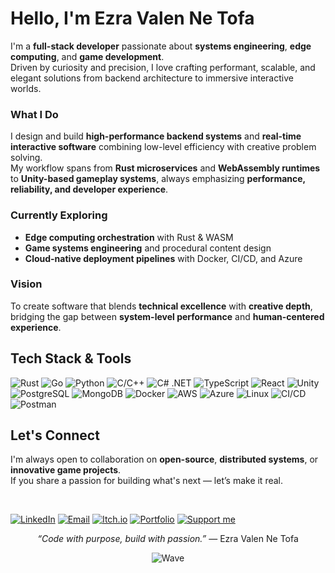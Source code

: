 <div align="left">

# Hello, I'm Ezra Valen Ne Tofa

I'm a **full-stack developer** passionate about **systems engineering**, **edge computing**, and **game development**.  
Driven by curiosity and precision, I love crafting performant, scalable, and elegant solutions from backend architecture to immersive interactive worlds.

</div>


### What I Do
I design and build **high-performance backend systems** and **real-time interactive software** combining low-level efficiency with creative problem solving.  
My workflow spans from **Rust microservices** and **WebAssembly runtimes** to **Unity-based gameplay systems**, always emphasizing **performance, reliability, and developer experience**.

### Currently Exploring
- **Edge computing orchestration** with Rust & WASM  
- **Game systems engineering** and procedural content design  
- **Cloud-native deployment pipelines** with Docker, CI/CD, and Azure  

### Vision
To create software that blends **technical excellence** with **creative depth**,  
bridging the gap between **system-level performance** and **human-centered experience**.

</div>



## Tech Stack & Tools

<p align="left">
  <img src="https://img.shields.io/badge/Rust-000000?style=for-the-badge&logo=rust&logoColor=white" alt="Rust"/>
  <img src="https://img.shields.io/badge/Go-00ADD8?style=for-the-badge&logo=go&logoColor=white" alt="Go"/>
  <img src="https://img.shields.io/badge/Python-3776AB?style=for-the-badge&logo=python&logoColor=white" alt="Python"/>
  <img src="https://img.shields.io/badge/C/C++-00599C?style=for-the-badge&logo=c&logoColor=white" alt="C/C++"/>
  <img src="https://img.shields.io/badge/C%23_.NET-512BD4?style=for-the-badge&logo=dotnet&logoColor=white" alt="C# .NET"/>
  <img src="https://img.shields.io/badge/TypeScript-007ACC?style=for-the-badge&logo=typescript&logoColor=white" alt="TypeScript"/>
  <img src="https://img.shields.io/badge/React-20232A?style=for-the-badge&logo=react&logoColor=61DAFB" alt="React"/>
  <img src="https://img.shields.io/badge/Unity-100000?style=for-the-badge&logo=unity&logoColor=white" alt="Unity"/>
  <img src="https://img.shields.io/badge/PostgreSQL-316192?style=for-the-badge&logo=postgresql&logoColor=white" alt="PostgreSQL"/>
  <img src="https://img.shields.io/badge/MongoDB-4EA94B?style=for-the-badge&logo=mongodb&logoColor=white" alt="MongoDB"/>
  <img src="https://img.shields.io/badge/Docker-2496ED?style=for-the-badge&logo=docker&logoColor=white" alt="Docker"/>
  <img src="https://img.shields.io/badge/AWS-232F3E?style=for-the-badge&logo=amazon-aws&logoColor=white" alt="AWS"/>
  <img src="https://img.shields.io/badge/Azure-0078D4?style=for-the-badge&logo=microsoftazure&logoColor=white" alt="Azure"/>
  <img src="https://img.shields.io/badge/Linux-FCC624?style=for-the-badge&logo=linux&logoColor=black" alt="Linux"/>
  <img src="https://img.shields.io/badge/CI/CD-2088FF?style=for-the-badge&logo=github-actions&logoColor=white" alt="CI/CD"/>
  <img src="https://img.shields.io/badge/Postman-FF6C37?style=for-the-badge&logo=postman&logoColor=white" alt="Postman"/>
</p>

## Let's Connect

<div align="left">

I'm always open to collaboration on **open-source**, **distributed systems**, or **innovative game projects**.  
If you share a passion for building what's next — let’s make it real.

<br>

[![LinkedIn](https://img.shields.io/badge/LinkedIn-0077B5?style=for-the-badge&logo=linkedin&logoColor=white)](https://www.linkedin.com/in/ezra-tofa-68843228a/)
[![Email](https://img.shields.io/badge/Email-D14836?style=for-the-badge&logo=gmail&logoColor=white)](mailto:officialbangezz@gmail.com)
[![Itch.io](https://img.shields.io/badge/Itch.io-FA5C5C?style=for-the-badge&logo=itch.io&logoColor=white)](https://pikaruo.itch.io/the-haunted-toyshop)
[![Portfolio](https://img.shields.io/badge/Portfolio-Visit_Site-00C7B7?style=for-the-badge&logo=google-chrome&logoColor=white)](https://github.com/ezvalorazetho)
[![Support me](https://img.shields.io/badge/Support_Me-EA4AAA?style=for-the-badge&logo=trakteer&logoColor=white)](https://trakteer.id/exzdeveloper)

</div>

<div align="center">
  
*“Code with purpose, build with passion.”* — Ezra Valen Ne Tofa

![Wave](https://raw.githubusercontent.com/mayhemantt/mayhemantt/Update/svg/Bottom.svg)

</div>
